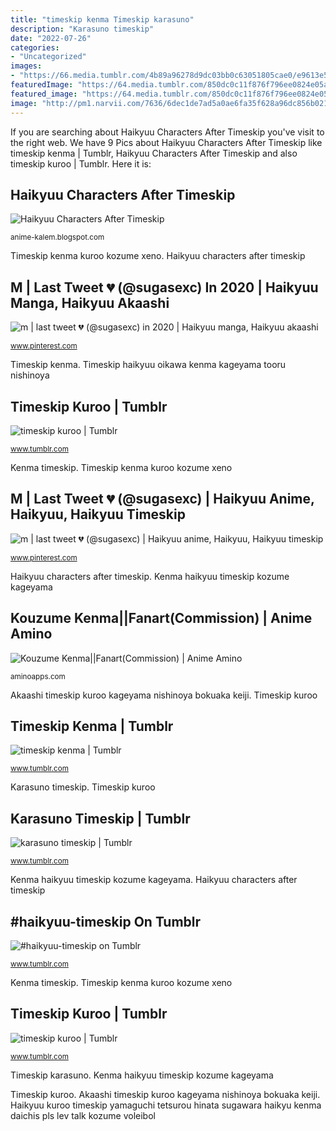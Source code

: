 ```yaml
---
title: "timeskip kenma Timeskip karasuno"
description: "Karasuno timeskip"
date: "2022-07-26"
categories:
- "Uncategorized"
images:
- "https://66.media.tumblr.com/4b89a96278d9dc03bb0c63051805cae0/e9613e5503e66846-73/s640x960/1a57e01a56fbc1b5667372f3df879b3a7d17ad36.png"
featuredImage: "https://64.media.tumblr.com/850dc0c11f876f796ee0824e05adb44f/013a1332f4814e3b-d1/s640x960/fee35fb58c17cd6cb3304692b3a12cbe205bf5f0.jpg"
featured_image: "https://64.media.tumblr.com/850dc0c11f876f796ee0824e05adb44f/013a1332f4814e3b-d1/s640x960/fee35fb58c17cd6cb3304692b3a12cbe205bf5f0.jpg"
image: "http://pm1.narvii.com/7636/6dec1de7ad5a0ae6fa35f628a96dc856b0218a99r1-1639-2048v2_uhq.jpg"
---
```


If you are searching about Haikyuu Characters After Timeskip you've visit to the right web. We have 9 Pics about Haikyuu Characters After Timeskip like timeskip kenma | Tumblr, Haikyuu Characters After Timeskip and also timeskip kuroo | Tumblr. Here it is:

## Haikyuu Characters After Timeskip

![Haikyuu Characters After Timeskip](https://66.media.tumblr.com/65ee77455ef7b85ffb4c0a8ef3d0af4c/e2b7a7e49e43687f-a9/s500x750/f6bbe98b842617a7e85091a156664cb34a7c78d0.jpg "Haikyuu characters after timeskip")

<small>anime-kalem.blogspot.com</small>

Timeskip kenma kuroo kozume xeno. Haikyuu characters after timeskip

## M | Last Tweet 💔 (@sugasexc) In 2020 | Haikyuu Manga, Haikyuu Akaashi

![m | last tweet 💔 (@sugasexc) in 2020 | Haikyuu manga, Haikyuu akaashi](https://i.pinimg.com/originals/82/01/b2/8201b22a97a04a043b14d4db6398d071.jpg "#haikyuu-timeskip on tumblr")

<small>www.pinterest.com</small>

Timeskip kenma. Timeskip haikyuu oikawa kenma kageyama tooru nishinoya

## Timeskip Kuroo | Tumblr

![timeskip kuroo | Tumblr](https://66.media.tumblr.com/4b89a96278d9dc03bb0c63051805cae0/e9613e5503e66846-73/s640x960/1a57e01a56fbc1b5667372f3df879b3a7d17ad36.png "Timeskip kenma")

<small>www.tumblr.com</small>

Kenma timeskip. Timeskip kenma kuroo kozume xeno

## M | Last Tweet 💔 (@sugasexc) | Haikyuu Anime, Haikyuu, Haikyuu Timeskip

![m | last tweet 💔 (@sugasexc) | Haikyuu anime, Haikyuu, Haikyuu timeskip](https://i.pinimg.com/736x/12/6a/e2/126ae2dfb72a993ae9e452064d32f078.jpg "Timeskip kenma")

<small>www.pinterest.com</small>

Haikyuu characters after timeskip. Kenma haikyuu timeskip kozume kageyama

## Kouzume Kenma||Fanart(Commission) | Anime Amino

![Kouzume Kenma||Fanart(Commission) | Anime Amino](http://pm1.narvii.com/7636/6dec1de7ad5a0ae6fa35f628a96dc856b0218a99r1-1639-2048v2_uhq.jpg "Timeskip karasuno")

<small>aminoapps.com</small>

Akaashi timeskip kuroo kageyama nishinoya bokuaka keiji. Timeskip kuroo

## Timeskip Kenma | Tumblr

![timeskip kenma | Tumblr](https://64.media.tumblr.com/012aeeb3589e52fee00330e019d8e4e6/754de3c7190794fb-cb/s1280x1920/01882aa5a35b92463f9bf97023f4e4bdedeb1ffe.png "Timeskip kuroo")

<small>www.tumblr.com</small>

Karasuno timeskip. Timeskip kuroo

## Karasuno Timeskip | Tumblr

![karasuno timeskip | Tumblr](https://64.media.tumblr.com/850dc0c11f876f796ee0824e05adb44f/013a1332f4814e3b-d1/s640x960/fee35fb58c17cd6cb3304692b3a12cbe205bf5f0.jpg "Timeskip kenma kuroo kozume xeno")

<small>www.tumblr.com</small>

Kenma haikyuu timeskip kozume kageyama. Haikyuu characters after timeskip

## #haikyuu-timeskip On Tumblr

![#haikyuu-timeskip on Tumblr](https://64.media.tumblr.com/39bef6f533d9b65f4cf67c1e8d5cc973/ac052302a5917fdc-a7/s640x960/477664eb1d85cf9f4b4a64208e1349f3bdf59292.jpg "Kouzume kenma||fanart(commission)")

<small>www.tumblr.com</small>

Kenma timeskip. Timeskip kenma kuroo kozume xeno

## Timeskip Kuroo | Tumblr

![timeskip kuroo | Tumblr](https://66.media.tumblr.com/8d8c138212095495838668c844789f18/42bf6714ecbf12a7-28/s1280x1920/d11c8c8acfb1837920488a39b3ca6eb41f655758.png "Timeskip kenma kuroo kozume xeno")

<small>www.tumblr.com</small>

Timeskip karasuno. Kenma haikyuu timeskip kozume kageyama

Timeskip kuroo. Akaashi timeskip kuroo kageyama nishinoya bokuaka keiji. Haikyuu kuroo timeskip yamaguchi tetsurou hinata sugawara haikyu kenma daichis pls lev talk kozume voleibol

